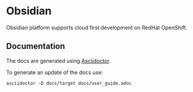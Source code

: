# Obsidian

Obsidian platform supports cloud first development on RedHat OpenShift.

## Documentation

The docs are generated using [Asciidoctor](http://asciidoctor.org/docs). 

To generate an update of the docs use:

```
asciidoctor -D docs/target docs/user_guide.adoc 
```
